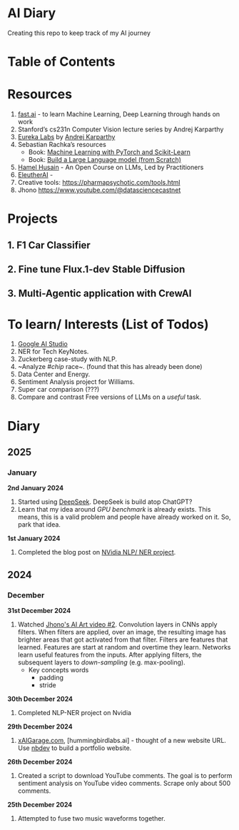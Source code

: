 # AI Diary
Creating this repo to keep track of my AI journey

# Table of Contents 




# Resources 
1. [fast.ai](https://course.fast.ai/) - to learn Machine Learning, Deep Learning through hands on work
2. Stanford’s cs231n Computer Vision lecture series by Andrej Karparthy
3. [Eureka Labs](https://eurekalabs.ai/) by [Andrej Karparthy](https://karpathy.ai/)
4. Sebastian Rachka’s resources
    - Book: [Machine Learning with PyTorch and Scikit-Learn](https://www.packtpub.com/en-us/product/machine-learning-with-pytorch-and-scikit-learn-9781801819312)
    - Book: [Build a Large Language model (from Scratch)](https://www.manning.com/books/build-a-large-language-model-from-scratch)
5. [Hamel Husain](https://hamel.dev/blog/posts/course/) - An Open Course on LLMs, Led by Practitioners
6. [EleutherAI](https://www.eleuther.ai/) - 
7. Creative tools: https://pharmapsychotic.com/tools.html 
8. Jhono https://www.youtube.com/@datasciencecastnet

# Projects
## 1. F1 Car Classifier 
## 2. Fine tune Flux.1-dev Stable Diffusion
## 3. Multi-Agentic application with CrewAI  

# To learn/ Interests (List of Todos)
1. [Google AI Studio](https://aistudio.google.com/)
2. NER for Tech KeyNotes. 
3. Zuckerberg case-study with NLP.
4. ~Analyze *#chip* race~. (found that this has already been done)
5. Data Center and Energy. 
6. Sentiment Analysis project for Williams. 
7. Super car comparison (???)
8. Compare and contrast Free versions of LLMs on a *useful* task. 

# Diary

## 2025

### January

**2nd January 2024**

1. Started using [DeepSeek](https://www.deepseek.com/). DeepSeek is build atop ChatGPT?
2. Learn that my idea around *GPU benchmark* is already exists. This means, this is a valid problem and people have already worked on it. So, park that idea. 

**1st January 2024**

1. Completed the blog post on [NVidia NLP/ NER project](https://medium.com/lids-magazine/decoding-nvidias-strategic-focus-insights-from-an-nlp-project-b64de9d707c8).


## 2024

### December

**31st December 2024**
1. Watched [Jhono's AI Art video #2](https://www.youtube.com/watch?v=peTkMmRrxPg&list=PL23FjyM69j910zCdDFVWcjSIKHbSB7NE8&index=2). Convolution layers in CNNs apply filters. When filters are applied, over an image, the resulting image has brighter areas that got activated from that filter. Filters are features that learned. Features are start at random and overtime they learn. Networks learn useful features from the inputs. After applying filters, the subsequent layers to *down-sampling* (e.g. max-pooling). 
    - Key concepts words
        - padding
        - stride 

**30th December 2024**
1. Completed NLP-NER project on Nvidia 

**29th December 2024**

1. [xAIGarage.com](https://xaigarage.com), [hummingbirdlabs.ai] - thought of a new website URL. Use [nbdev](https://nbdev.fast.ai/) to build a portfolio website. 

**26th December 2024**
1. Created a script to download YouTube comments. The goal is to perform sentiment analysis on YouTube video comments.  Scrape only about 500 comments. 


**25th December 2024**
1. Attempted to fuse two music waveforms together. 